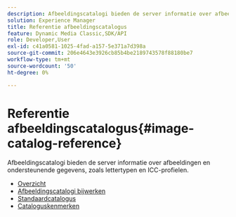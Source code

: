 ```yaml
---
description: Afbeeldingscatalogi bieden de server informatie over afbeeldingen en ondersteunende gegevens, zoals lettertypen en ICC-profielen.
solution: Experience Manager
title: Referentie afbeeldingscatalogus
feature: Dynamic Media Classic,SDK/API
role: Developer,User
exl-id: c41a0581-1025-4fad-a157-5e371a7d398a
source-git-commit: 206e4643e3926cb85b4be2189743578f88180be7
workflow-type: tm+mt
source-wordcount: '50'
ht-degree: 0%

---
```


# Referentie afbeeldingscatalogus{#image-catalog-reference}

Afbeeldingscatalogi bieden de server informatie over afbeeldingen en ondersteunende gegevens, zoals lettertypen en ICC-profielen.

* [Overzicht](/help/aem-is-ir-api/is-api/image-catalog/image-serving-api-ref/c-image-catalog-reference/c-overview/c-overview.md)
* [Afbeeldingscatalogi bijwerken](/help/aem-is-ir-api/is-api/image-catalog/image-serving-api-ref/c-image-catalog-reference/c-overview/c-updating-image-catalogs.md)
* [Standaardcatalogus](/help/aem-is-ir-api/is-api/image-catalog/image-serving-api-ref/c-image-catalog-reference/c-overview/c-default-catalog.md)
* [Cataloguskenmerken](/help/aem-is-ir-api/is-api/image-catalog/image-serving-api-ref/c-image-catalog-reference/c-overview/c-catalog-attributes/c-catalog-attributes.md)
